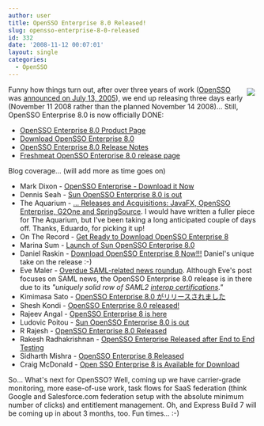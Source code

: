 ```yaml
---
author: user
title: OpenSSO Enterprise 8.0 Released!
slug: opensso-enterprise-8-0-released
id: 332
date: '2008-11-12 00:07:01'
layout: single
categories:
  - OpenSSO
---
```


<span style="margin: 5px; float: right;">[![](http://blog.superpat.com/wp-content/uploads/2009/09/OpenSSOSecondLife250x167.png)](http://www.sun.com/software/products/opensso_enterprise/get.jsp)</span>

Funny how things turn out, after over three years of work ([OpenSSO](http://opensso.org/) was [announced on July 13, 2005](http://www.sun.com/smi/Press/sunflash/2005-07/sunflash.20050713.3.xml)), we end up releasing three days early (November 11 2008 rather than the planned November 14 2008)... Still, OpenSSO Enterprise 8.0 is now officially DONE:

*   [OpenSSO Enterprise 8.0 Product Page](http://www.sun.com/software/products/opensso_enterprise/index.xml)
*   [Download OpenSSO Enterprise 8.0](https://cds.sun.com/is-bin/INTERSHOP.enfinity/WFS/CDS-CDS_SMI-Site/en_US/-/USD/ViewProductDetail-Start?ProductRef=OpenSSO-8.0-OTH-G-F@CDS-CDS_SMI)
*   [OpenSSO Enterprise 8.0 Release Notes](http://docs.sun.com/app/docs/doc/820-3745)
*   [Freshmeat OpenSSO Enterprise 8.0 release page](http://freshmeat.net/projects/opensso/?branch_id=65930&release_id=288146)

Blog coverage... (will add more as time goes on)

*   Mark Dixon - [OpenSSO Enterprise - Download it Now](http://blogs.sun.com/identity/entry/opensso_enterprise_download_it_now)
*   Dennis Seah - [Sun OpenSSO Enterprise 8.0 is out](http://dennisseah.wordpress.com/2008/11/11/sun-opensso-enterprise-80-is-out/)
*   The Aquarium - [... Releases and Acquisitions: JavaFX, OpenSSO Enterprise, G2One and SpringSource](http://blogs.sun.com/theaquarium/entry/releases_and_acquisitions_javafx_opensso). I would have written a fuller piece for The Aquarium, but I've been taking a long anticipated couple of days off. Thanks, Eduardo, for picking it up!
*   On The Record - [Get Ready to Download OpenSSO Enterprise 8](http://blogs.sun.com/ontherecord/entry/get_ready_to_download_opensso)
*   Marina Sum - [Launch of Sun OpenSSO Enterprise 8.0](http://weblogs.java.net/blog/marinasum/archive/2008/10/launch_of_sun_o.html)
*   Daniel Raskin - [Download OpenSSO Enterprise 8 Now!!!](http://blogs.sun.com/raskin/entry/download_opensso_enterprise_8_now) Daniel's unique take on the release :-)
*   Eve Maler - [Overdue SAML-related news roundup](http://www.xmlgrrl.com/blog/archives/2008/11/12/overdue-saml-related-news-roundup/). Although Eve's post focuses on SAML news, the OpenSSO Enterprise 8.0 release is in there due to its _"uniquely solid row of SAML2 [interop certifications](http://www.projectliberty.org/liberty/liberty_interoperable/implementations/saml_2_0_test_procedure_v3_0_full_matrix_implementation_table_q407)."_
*   Kimimasa Sato - [OpenSSO Enterprise 8.0 がリリースされました](http://blogs.sun.com/kimimasa/entry/opensso_enterprise_8_0_%E3%81%8C%E3%83%AA%E3%83%AA%E3%83%BC%E3%82%B9%E3%81%95%E3%82%8C%E3%81%BE%E3%81%97%E3%81%9F)
*   Shesh Kondi - [OpenSSO Enterprise 8.0 released!](http://blogs.sun.com/Shesh/entry/opensso_enterprise_8_0_released)
*   Rajeev Angal - [OpenSSO Enterprise 8 is here](http://blogs.sun.com/rangal/entry/opensso_enterprise_8_is_here)
*   Ludovic Poitou - [Sun OpenSSO Enterprise 8.0 is out](http://blogs.sun.com/Ludo/entry/sun_opensso_enterprise_8_0)
*   R Rajesh - [OpenSSO Enterprise 8.0 Released](http://blogs.sun.com/rajeshr/entry/opensso_enterprise_8_0_released)
*   Rakesh Radhakrishnan - [OpenSSO Enterprise Released after End to End Testing](http://identity-centric-architecture.blogspot.com/2008/11/opensso-enterprise-released-after-end.html)
*   Sidharth Mishra - [OpenSSO Enterprise 8 Released](http://blogs.sun.com/sid/entry/opensso_enterprise_8_released)
*   Craig McDonald - [Open SSO Enterprise 8 is Available for Download](http://blogs.sun.com/DialitDown/entry/open_sso_enterprise_8_is)

So... What's next for OpenSSO? Well, coming up we have carrier-grade monitoring, more ease-of-use work, task flows for SaaS federation (think Google and Salesforce.com federation setup with the absolute minimum number of clicks) and entitlement management. Oh, and Express Build 7 will be coming up in about 3 months, too. Fun times... :-)